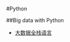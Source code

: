 #Python

##Big data with Python

-   [大数据全栈语言](http://insights.thoughtworkers.org/full-stack-python/)
